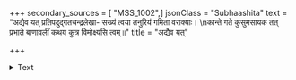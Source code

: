 +++
secondary_sources = [ "MSS_1002",]
jsonClass = "Subhaashita"
text = "अद्यैव यत् प्रतिपदुद्गतचन्द्रलेखा- सख्यं त्वया तनुरियं गमिता वराक्याः।  \nकान्ते गते कुसुमसायक तत् प्रभाते बाणावलीं कथय कुत्र विमोक्ष्यसि त्वम्॥"
title = "अद्यैव यत्"

+++

<details><summary>Text</summary>

अद्यैव यत् प्रतिपदुद्गतचन्द्रलेखा- सख्यं त्वया तनुरियं गमिता वराक्याः।  
कान्ते गते कुसुमसायक तत् प्रभाते बाणावलीं कथय कुत्र विमोक्ष्यसि त्वम्॥
</details>
